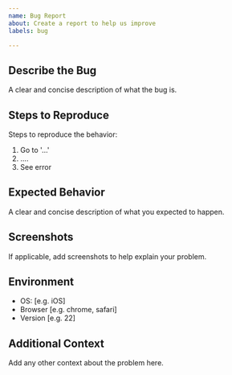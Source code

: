 ```yaml
---
name: Bug Report
about: Create a report to help us improve
labels: bug

---
```


## Describe the Bug

A clear and concise description of what the bug is.

## Steps to Reproduce

Steps to reproduce the behavior:

1. Go to '...'
2. ....
3. See error

## Expected Behavior

A clear and concise description of what you expected to happen.

## Screenshots

If applicable, add screenshots to help explain your problem.

## Environment

- OS: [e.g. iOS]
- Browser [e.g. chrome, safari]
- Version [e.g. 22]

## Additional Context

Add any other context about the problem here.

